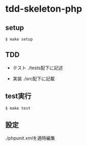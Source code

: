 # tdd-skeleton-php

## setup

```
$ make setup
```

## TDD

- テスト 
./tests配下に記述

- 実装 
./src配下に記載

## test実行

```
$ make test
```

## 設定
./phpunit.xmlを適時編集

